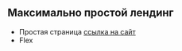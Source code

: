 ## Максимально простой лендинг
- Простая страница [ссылка на сайт](https://ownagge.github.io/Tinyone/)
- Flex
